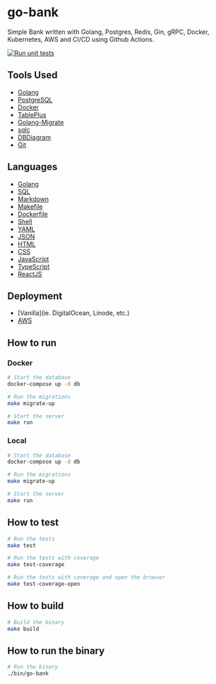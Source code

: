 # go-bank

Simple Bank written with Golang, Postgres, Redis, Gin, gRPC, Docker, Kubernetes, AWS and CI/CD using Github Actions.

[![Run unit tests](https://github.com/AndrewDonelson/go-bank/actions/workflows/test.yml/badge.svg)](https://github.com/AndrewDonelson/go-bank/actions/workflows/test.yml)

## Tools Used

- [Golang](https://golang.org/)
- [PostgreSQL](https://www.postgresql.org/)
- [Docker](https://www.docker.com/)
- [TablePlus](https://tableplus.com/)
- [Golang-Migrate](https://github.com/golang-migrate/migrate)
- [sqlc](https://sqlc.dev/)
- [DBDiagram](https://dbdiagram.io/home)
- [Git](https://git-scm.com/)

## Languages

- [Golang](https://golang.org/)
- [SQL](https://en.wikipedia.org/wiki/SQL)
- [Markdown](https://en.wikipedia.org/wiki/Markdown)
- [Makefile](https://en.wikipedia.org/wiki/Makefile)
- [Dockerfile](https://en.wikipedia.org/wiki/Dockerfile)
- [Shell](https://en.wikipedia.org/wiki/Shell_script)
- [YAML](https://en.wikipedia.org/wiki/YAML)
- [JSON](https://en.wikipedia.org/wiki/JSON)
- [HTML](https://en.wikipedia.org/wiki/HTML)
- [CSS](https://en.wikipedia.org/wiki/CSS)
- [JavaScript](https://en.wikipedia.org/wiki/JavaScript)
- [TypeScript](https://en.wikipedia.org/wiki/TypeScript)
- [ReactJS](https://reactjs.org/)

## Deployment

- [Vanilla](ie. DigitalOcean, Linode, etc.)
- [AWS](https://aws.amazon.com/)

## How to run

### Docker

```bash
# Start the database
docker-compose up -d db

# Run the migrations
make migrate-up

# Start the server
make run
```

### Local

```bash
# Start the database
docker-compose up -d db

# Run the migrations
make migrate-up

# Start the server
make run
```

## How to test

```bash
# Run the tests
make test

# Run the tests with coverage
make test-coverage

# Run the tests with coverage and open the browser
make test-coverage-open
```

## How to build

```bash
# Build the binary
make build
```

## How to run the binary

```bash
# Run the binary
./bin/go-bank
```
